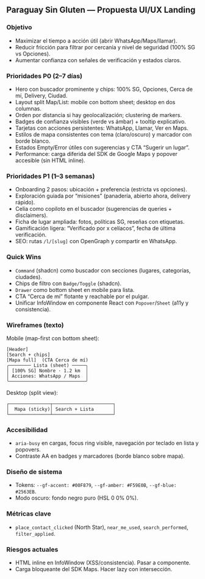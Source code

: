 ## Paraguay Sin Gluten — Propuesta UI/UX Landing

### Objetivo
- Maximizar el tiempo a acción útil (abrir WhatsApp/Maps/llamar).
- Reducir fricción para filtrar por cercanía y nivel de seguridad (100% SG vs Opciones).
- Aumentar confianza con señales de verificación y estados claros.

### Prioridades P0 (2–7 días)
- Hero con buscador prominente y chips: 100% SG, Opciones, Cerca de mí, Delivery, Ciudad.
- Layout split Map/List: mobile con bottom sheet; desktop en dos columnas.
- Orden por distancia si hay geolocalización; clustering de markers.
- Badges de confianza visibles (verde vs ámbar) + tooltip explicativo.
- Tarjetas con acciones persistentes: WhatsApp, Llamar, Ver en Maps.
- Estilos de mapa consistentes con tema (claro/oscuro) y marcador con borde blanco.
- Estados Empty/Error útiles con sugerencias y CTA “Sugerir un lugar”.
- Performance: carga diferida del SDK de Google Maps y popover accesible (sin HTML inline).

### Prioridades P1 (1–3 semanas)
- Onboarding 2 pasos: ubicación + preferencia (estricta vs opciones).
- Exploración guiada por “misiones” (panadería, abierto ahora, delivery rápido).
- Celia como copiloto en el buscador (sugerencias de queries + disclaimers).
- Ficha de lugar ampliada: fotos, políticas SG, reseñas con etiquetas.
- Gamificación ligera: “Verificado por x celíacos”, fecha de última verificación.
- SEO: rutas `/l/[slug]` con OpenGraph y compartir en WhatsApp.

### Quick Wins
- `Command` (shadcn) como buscador con secciones (lugares, categorías, ciudades).
- Chips de filtro con `Badge/Toggle` (shadcn).
- `Drawer` como bottom sheet en mobile para lista.
- CTA “Cerca de mí” flotante y reachable por el pulgar.
- Unificar InfoWindow en componente React con `Popover`/`Sheet` (a11y y consistencia).

### Wireframes (texto)

Mobile (map-first con bottom sheet):

```
[Header]
[Search + chips]
[Mapa full]  (CTA Cerca de mí)
╭──────── Lista (sheet) ─────╮
│ [100% SG] Nombre · 1.2 km  │
│ Acciones: WhatsApp / Maps  │
╰────────────────────────────╯
```

Desktop (split view):

```
┌───────────────┬──────────────────────┐
│  Mapa (sticky)│ Search + Lista       │
└───────────────┴──────────────────────┘
```

### Accesibilidad
- `aria-busy` en cargas, focus ring visible, navegación por teclado en lista y popovers.
- Contraste AA en badges y marcadores (borde blanco sobre mapa).

### Diseño de sistema
- Tokens: `--gf-accent: #00F879`, `--gf-amber: #F59E0B`, `--gf-blue: #2563EB`.
- Modo oscuro: fondo negro puro (HSL 0 0% 0%).

### Métricas clave
- `place_contact_clicked` (North Star), `near_me_used`, `search_performed`, `filter_applied`.

### Riesgos actuales
- HTML inline en InfoWindow (XSS/consistencia). Pasar a componente.
- Carga bloqueante del SDK Maps. Hacer lazy con intersección.

